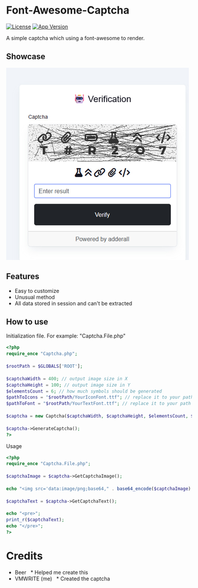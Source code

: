 # Font-Awesome-Captcha
[![License](https://img.shields.io/badge/Version-1.1-green?style=for-the-badge)](https://opensource.org/licenses/MIT)
[![App Version](https://img.shields.io/badge/License-MIT-lightgreen?style=for-the-badge)](https://github.com/VMWRITE/Font-Awesome-Captcha/)


A simple captcha which using a font-awesome to render.

## Showcase

![banner](https://raw.githubusercontent.com/VMWRITE/Font-Awesome-Captcha/refs/heads/main/showcase.jpg)

## Features
- Easy to customize
- Unusual method
- All data stored in session and can't be extracted

## How to use

Initialization file. For example: "Captcha.File.php"
```php
<?php
require_once "Captcha.php";

$rootPath = $GLOBALS['ROOT'];

$captchaWidth = 400; // output image size in X
$captchaHeight = 100; // output image size in Y
$elementsCount = 6; // how much symbols should be generated
$pathToIcons = "$rootPath/YourIconFont.ttf"; // replace it to your path
$pathToFont = "$rootPath/YourTextFont.ttf"; // replace it to your path

$captcha = new Captcha($captchaWidth, $captchaHeight, $elementsCount, $pathToIcons, $pathToFont);

$captcha->GenerateCaptcha();
?>
```

Usage
```php
<?php
require_once "Captcha.File.php";

$captchaImage = $captcha->GetCaptchaImage();

echo "<img src='data:image/png;base64," . base64_encode($captchaImage) . "' />";

$captchaText = $captcha->GetCaptchaText();

echo "<pre>";
print_r($captchaText);
echo "</pre>";
?>
```

# Credits
- Beer
  * Helped me create this
- VMWRITE (me)
  * Created the captcha


